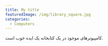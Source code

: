 ```yaml
---
title: My title
featuredImage: /img/library_square.jpg
categories:
  - Computers
---
```

کامپیوترهای موجود در یک کتابخانه یک ایده خوب است.